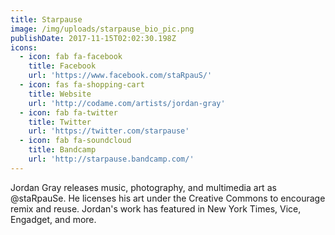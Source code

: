 ```yaml
---
title: Starpause
image: /img/uploads/starpause_bio_pic.png
publishDate: 2017-11-15T02:02:30.198Z
icons:
  - icon: fab fa-facebook
    title: Facebook
    url: 'https://www.facebook.com/staRpauS/'
  - icon: fas fa-shopping-cart
    title: Website
    url: 'http://codame.com/artists/jordan-gray'
  - icon: fab fa-twitter
    title: Twitter
    url: 'https://twitter.com/starpause'
  - icon: fab fa-soundcloud
    title: Bandcamp
    url: 'http://starpause.bandcamp.com/'
---
```

Jordan Gray releases music, photography, and multimedia art as @staRpauSe. He licenses his art under the 
Creative Commons to encourage remix and reuse. Jordan's work has featured in New York Times, Vice, Engadget, 
and more.
